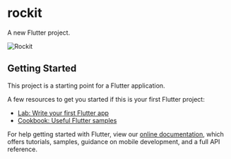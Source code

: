 # rockit

A new Flutter project.

![Rockit](https://user-images.githubusercontent.com/27451718/82772796-ae5cae00-9e16-11ea-9464-39882fd69f34.png)


## Getting Started

This project is a starting point for a Flutter application.

A few resources to get you started if this is your first Flutter project:

- [Lab: Write your first Flutter app](https://flutter.dev/docs/get-started/codelab)
- [Cookbook: Useful Flutter samples](https://flutter.dev/docs/cookbook)

For help getting started with Flutter, view our
[online documentation](https://flutter.dev/docs), which offers tutorials,
samples, guidance on mobile development, and a full API reference.
